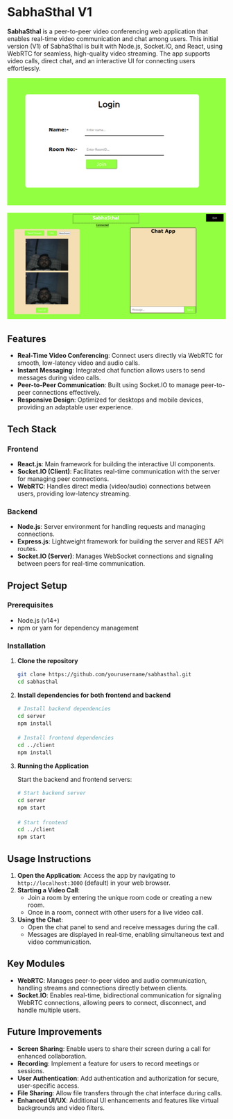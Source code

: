 # SabhaSthal V1

**SabhaSthal** is a peer-to-peer video conferencing web application that enables real-time video communication and chat among users. This initial version (V1) of SabhaSthal is built with Node.js, Socket.IO, and React, using WebRTC for seamless, high-quality video streaming. The app supports video calls, direct chat, and an interactive UI for connecting users effortlessly.

![Recipe Website Screenshot](https://github.com/pushan-alagiya/SabhaSthal-V1/blob/main/Screenshot%20From%202024-11-09%2021-44-35.png?raw=true)

![Recipe Website Screenshot](https://github.com/pushan-alagiya/SabhaSthal-V1/blob/main/Screenshot%20From%202024-11-09%2021-47-59.png?raw=true)

## Features

- **Real-Time Video Conferencing**: Connect users directly via WebRTC for smooth, low-latency video and audio calls.
- **Instant Messaging**: Integrated chat function allows users to send messages during video calls.
- **Peer-to-Peer Communication**: Built using Socket.IO to manage peer-to-peer connections effectively.
- **Responsive Design**: Optimized for desktops and mobile devices, providing an adaptable user experience.

## Tech Stack

### Frontend
- **React.js**: Main framework for building the interactive UI components.
- **Socket.IO (Client)**: Facilitates real-time communication with the server for managing peer connections.
- **WebRTC**: Handles direct media (video/audio) connections between users, providing low-latency streaming.

### Backend
- **Node.js**: Server environment for handling requests and managing connections.
- **Express.js**: Lightweight framework for building the server and REST API routes.
- **Socket.IO (Server)**: Manages WebSocket connections and signaling between peers for real-time communication.

## Project Setup

### Prerequisites
- Node.js (v14+)
- npm or yarn for dependency management

### Installation

1. **Clone the repository**
    ```bash
    git clone https://github.com/yourusername/sabhasthal.git
    cd sabhasthal
    ```

2. **Install dependencies for both frontend and backend**

    ```bash
    # Install backend dependencies
    cd server
    npm install
    
    # Install frontend dependencies
    cd ../client
    npm install
    ```

3. **Running the Application**

   Start the backend and frontend servers:

    ```bash
    # Start backend server
    cd server
    npm start

    # Start frontend
    cd ../client
    npm start
    ```

## Usage Instructions

1. **Open the Application**: Access the app by navigating to `http://localhost:3000` (default) in your web browser.
2. **Starting a Video Call**:
   - Join a room by entering the unique room code or creating a new room.
   - Once in a room, connect with other users for a live video call.
3. **Using the Chat**:
   - Open the chat panel to send and receive messages during the call.
   - Messages are displayed in real-time, enabling simultaneous text and video communication.


## Key Modules

- **WebRTC**: Manages peer-to-peer video and audio communication, handling streams and connections directly between clients.
- **Socket.IO**: Enables real-time, bidirectional communication for signaling WebRTC connections, allowing peers to connect, disconnect, and handle multiple users.

## Future Improvements

- **Screen Sharing**: Enable users to share their screen during a call for enhanced collaboration.
- **Recording**: Implement a feature for users to record meetings or sessions.
- **User Authentication**: Add authentication and authorization for secure, user-specific access.
- **File Sharing**: Allow file transfers through the chat interface during calls.
- **Enhanced UI/UX**: Additional UI enhancements and features like virtual backgrounds and video filters.
